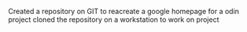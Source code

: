 Created a repository on GIT to reacreate a google homepage for a odin project
cloned the repository on a workstation to work on project